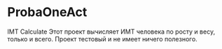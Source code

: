 # ProbaOneAct
IMT Calculate
Этот проект вычисляет ИМТ человека по росту и весу, только и всего.
Проект тестовый и не имеет ничего полезного.

